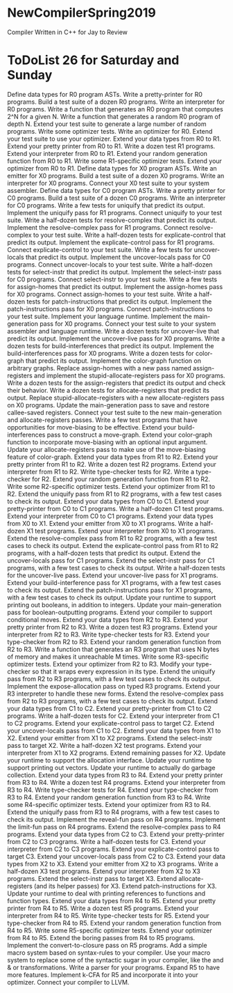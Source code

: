 # NewCompilerSpring2019
Compiler Written in C++ for Jay to Review

# ToDoList 26 for Saturday and Sunday
Define data types for R0 program ASTs.
Write a pretty-printer for R0 programs.
Build a test suite of a dozen R0 programs.
Write an interpreter for R0 programs.
Write a function that generates an R0 program that computes 2^N for a given N.
Write a function that generates a random R0 program of depth N.
Extend your test suite to generate a large number of random programs.
Write some optimizer tests.
Write an optimizer for R0.
Extend your test suite to use your optimizer.
Extend your data types from R0 to R1.
Extend your pretty printer from R0 to R1.
Write a dozen test R1 programs.
Extend your interpreter from R0 to R1.
Extend your random generation function from R0 to R1.
Write some R1-specific optimizer tests.
Extend your optimizer from R0 to R1.
Define data types for X0 program ASTs.
Write an emitter for X0 programs.
Build a test suite of a dozen X0 programs.
Write an interpreter for X0 programs.
Connect your X0 test suite to your system assembler.
Define data types for C0 program ASTs.
Write a pretty printer for C0 programs.
Build a test suite of a dozen C0 programs.
Write an interpreter for C0 programs.
Write a few tests for uniquify that predict its output.
Implement the uniquify pass for R1 programs.
Connect uniquify to your test suite.
Write a half-dozen tests for resolve-complex that predict its output.
Implement the resolve-complex pass for R1 programs.
Connect resolve-complex to your test suite.
Write a half-dozen tests for explicate-control that predict its output.
Implement the explicate-control pass for R1 programs.
Connect explicate-control to your test suite.
Write a few tests for uncover-locals that predict its output.
Implement the uncover-locals pass for C0 programs.
Connect uncover-locals to your test suite.
Write a half-dozen tests for select-instr that predict its output.
Implement the select-instr pass for C0 programs.
Connect select-instr to your test suite.
Write a few tests for assign-homes that predict its output.
Implement the assign-homes pass for X0 programs.
Connect assign-homes to your test suite.
Write a half-dozen tests for patch-instructions that predict its output.
Implement the patch-instructions pass for X0 programs.
Connect patch-instructions to your test suite.
Implement your language runtime.
Implement the main-generation pass for X0 programs.
Connect your test suite to your system assembler and language runtime.
Write a dozen tests for uncover-live that predict its output.
Implement the uncover-live pass for X0 programs.
Write a dozen tests for build-interferences that predict its output.
Implement the build-interferences pass for X0 programs.
Write a dozen tests for color-graph that predict its output.
Implement the color-graph function on arbitrary graphs.
Replace assign-homes with a new pass named assign-registers and implement the stupid-allocate-registers pass for X0 programs.
Write a dozen tests for the assign-registers that predict its output and check their behavior.
Write a dozen tests for allocate-registers that predict its output.
Replace stupid-allocate-registers with a new allocate-registers pass on X0 programs.
Update the main-generation pass to save and restore callee-saved registers.
Connect your test suite to the new main-generation and allocate-registers passes.
Write a few test programs that have opportunities for move-biasing to be effective.
Extend your build-interferences pass to construct a move-graph.
Extend your color-graph function to incorporate move-biasing with an optional input argument.
Update your allocate-registers pass to make use of the move-biasing feature of color-graph.
Extend your data types from R1 to R2.
Extend your pretty printer from R1 to R2.
Write a dozen test R2 programs.
Extend your interpreter from R1 to R2.
Write type-checker tests for R2.
Write a type-checker for R2.
Extend your random generation function from R1 to R2.
Write some R2-specific optimizer tests.
Extend your optimizer from R1 to R2.
Extend the uniquify pass from R1 to R2 programs, with a few test cases to check its output.
Extend your data types from C0 to C1.
Extend your pretty-printer from C0 to C1 programs.
Write a half-dozen C1 test programs.
Extend your interpreter from C0 to C1 programs.
Extend your data types from X0 to X1.
Extend your emitter from X0 to X1 programs.
Write a half-dozen X1 test programs.
Extend your interpreter from X0 to X1 programs.
Extend the resolve-complex pass from R1 to R2 programs, with a few test cases to check its output.
Extend the explicate-control pass from R1 to R2 programs, with a half-dozen tests that predict its output.
Extend the uncover-locals pass for C1 programs.
Extend the select-instr pass for C1 programs, with a few test cases to check its output.
Write a half-dozen tests for the uncover-live pass.
Extend your uncover-live pass for X1 programs.
Extend your build-interference pass for X1 programs, with a few test cases to check its output.
Extend the patch-instructions pass for X1 programs, with a few test cases to check its output.
Update your runtime to support printing out booleans, in addition to integers.
Update your main-generation pass for boolean-outputting programs.
Extend your compiler to support conditional moves.
Extend your data types from R2 to R3.
Extend your pretty printer from R2 to R3.
Write a dozen test R3 programs.
Extend your interpreter from R2 to R3.
Write type-checker tests for R3.
Extend your type-checker from R2 to R3.
Extend your random generation function from R2 to R3.
Write a function that generates an R3 program that uses N bytes of memory and makes it unreachable M times.
Write some R3-specific optimizer tests.
Extend your optimizer from R2 to R3.
Modify your type-checker so that it wraps every expression in its type.
Extend the uniquify pass from R2 to R3 programs, with a few test cases to check its output.
Implement the expose-allocation pass on typed R3 programs.
Extend your R3 interpreter to handle these new forms.
Extend the resolve-complex pass from R2 to R3 programs, with a few test cases to check its output.
Extend your data types from C1 to C2.
Extend your pretty-printer from C1 to C2 programs.
Write a half-dozen tests for C2.
Extend your interpreter from C1 to C2 programs.
Extend your explicate-control pass to target C2.
Extend your uncover-locals pass from C1 to C2.
Extend your data types from X1 to X2.
Extend your emitter from X1 to X2 programs.
Extend the select-instr pass to target X2.
Write a half-dozen X2 test programs.
Extend your interpreter from X1 to X2 programs.
Extend remaining passes for X2.
Update your runtime to support the allocation interface.
Update your runtime to support printing out vectors.
Update your runtime to actually do garbage collection.
Extend your data types from R3 to R4.
Extend your pretty printer from R3 to R4.
Write a dozen test R4 programs.
Extend your interpreter from R3 to R4.
Write type-checker tests for R4.
Extend your type-checker from R3 to R4.
Extend your random generation function from R3 to R4.
Write some R4-specific optimizer tests.
Extend your optimizer from R3 to R4.
Extend the uniquify pass from R3 to R4 programs, with a few test cases to check its output.
Implement the reveal-fun pass on R4 programs.
Implement the limit-fun pass on R4 programs.
Extend the resolve-complex pass to R4 programs.
Extend your data types from C2 to C3.
Extend your pretty-printer from C2 to C3 programs.
Write a half-dozen tests for C3.
Extend your interpreter from C2 to C3 programs.
Extend your explicate-control pass to target C3.
Extend your uncover-locals pass from C2 to C3.
Extend your data types from X2 to X3.
Extend your emitter from X2 to X3 programs.
Write a half-dozen X3 test programs.
Extend your interpreter from X2 to X3 programs.
Extend the select-instr pass to target X3.
Extend allocate-registers (and its helper passes) for X3.
Extend patch-instructions for X3.
Update your runtime to deal with printing references to functions and function types.
Extend your data types from R4 to R5.
Extend your pretty printer from R4 to R5.
Write a dozen test R5 programs.
Extend your interpreter from R4 to R5.
Write type-checker tests for R5.
Extend your type-checker from R4 to R5.
Extend your random generation function from R4 to R5.
Write some R5-specific optimizer tests.
Extend your optimizer from R4 to R5.
Extend the boring passes from R4 to R5 programs.
Implement the convert-to-closure pass on R5 programs.
Add a simple macro system based on syntax-rules to your compiler.
Use your macro system to replace some of the syntactic sugar in your compiler, like the and & or transformations.
Write a parser for your programs.
Expand R5 to have more features.
Implement k-CFA for R5 and incorporate it into your optimizer.
Connect your compiler to LLVM.
